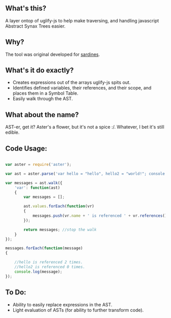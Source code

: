 What's this?
------------

A layer ontop of uglify-js to help make traversing, and handling javascript Abstract Synax Trees easier. 

Why?
----

The tool was original developed for [sardines](https://github.com/spiceapps/sardines).

What's it do exactly?
---------------------

- Creates expressions out of the arrays uglify-js spits out.
- Identifies defined variables, their references, and their scope, and places them in a Symbol Table.
- Easily walk through the AST.

What about the name?
--------------------

AST-er, get it? Aster's a flower, but it's not a spice :/. Whatever, I bet it's still edible.


Code Usage:
-----------

````javascript

var aster = require('aster');

var ast = aster.parse('var hello = "hello", hello2 = "world!"; console.log(hello); var anotherRef = hello;');

var messages = ast.walk({
	'var': function(ast)
	{
		var messages = [];

		ast.values.forEach(function(vr)
		{
			messages.push(vr.name + ' is referenced ' + vr.references().length + ' times.');
		});

		return messages; //stop the walk
	}
});

messages.forEach(function(message)
{

	//hello is referenced 2 times.
	//hello2 is referenced 0 times.
	console.log(message);
});

````


To Do:
-----

- Ability to easily replace expressions in the AST.
- Light evaluation of ASTs (for ability to further transform code).







